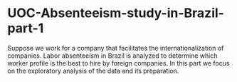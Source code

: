 # UOC-Absenteeism-study-in-Brazil-part-1
Suppose we work for a company that facilitates the internationalization of companies. Labor absenteeism in Brazil is analyzed to determine which worker profile is the best to hire by foreign companies. In this part we focus on the exploratory analysis of the data and its preparation.
